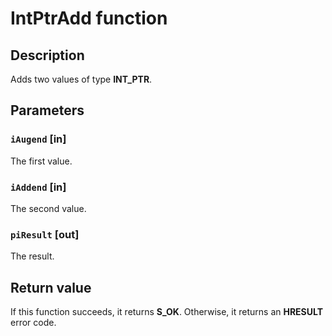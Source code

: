 # IntPtrAdd function

## Description

Adds two values of type **INT_PTR**.

## Parameters

### `iAugend` [in]

The first value.

### `iAddend` [in]

The second value.

### `piResult` [out]

The result.

## Return value

If this function succeeds, it returns **S_OK**. Otherwise, it returns an **HRESULT** error code.
